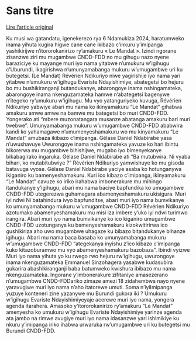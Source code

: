 # Sans titre

[Lire l’article original](https://lemandat.org/kir/blog/2024/04/08/ikibazo-cimipanga-cndd-fdd-izokwiganira-iki-abamenyeshamakuru-inyuma-yinama-yihuta/)

Ku musi wa gatandatu, igenekerezo rya 6 Ndamukiza 2024, haratumweko inama yihuta kugira higwe cane cane ikibazo c’inkuru y’imipanga yashikirijwe n’itororokanirizo ry’amakuru « Le Mandat ». Izindi ngorane zisanzwe ziri mu mugambwe CNDD-FDD no mu gihugu nazo nyene baraziciye ku mayange muri iyo nama yitabwe n’umukuru w’igihugu c’Uburundi, ikagirishwa n’umunyamabanga mukuru w’umugambwe uri ku butegetsi. (Le Mandat)
Révérien Ndikuriyo niwe yagirishije iyo nama yari yitabwe n’umukuru w’igihugu Evariste Ndayishimiye, abategetsi bo hejuru bo mu bushikiranganji butandukanye, abarongoye inama nshingamateka, abarongoye inama nkenguzamateka hamwe n’abategetsi bagenywe n’itegeko ry’umukuru w’igihugu. Mu vyo yatanguriyeko kuvuga, Révérien Ndikuriyo yabwiye abari mu nama ko ikinyamakuru “Le Mandat” gihabwa amakuru amwe amwe na bamwe mu bategetsi bo muri CNDD-FDD. Yongerako ati “mbere muzonatangara musanze abatanga amakuru bari muri twebwe”. Umunyamabanga mukuru w’umugambwe CNDD-FDD ababwira kandi ko yahamagawe n’umumenyeshamakuru wo mu kinyamakuru “Le Mandat” amubaza ikibazo c’imipanga.
Gélase Daniel Ndabirabe yasa n’uwushavuye
Uwurongoye inama nshingamateka yavuze ko hari ibintu bikorerwa mu mugambwe bihishijwe, mugabo iyo bimenyekanye bikabagirako ingaruka. Gélase Daniel Ndabirabe ati “Ba mutubwira. Ni vyaba bihari, ko mutabitubwiye ?” Révérien Ndikuriyo yamwishuye ko mu gisoda batavuga vyose. Gélase Daniel Ndabirabe yaciye asaba ko hotunganywa ikiganiro ku bamenyeshamakuru. Kuri ico kibazo c’imipanga, ikinyamakuru “Le Mandat” cavuze ko iriko irahabwa imbonerakure mu mihingo itandukanye y’igihugu, abari mu nama baciye bapfundika ko umugambwe CNDD-FDD utegerezwa guhamagara abamenyeshamakuru ukisigura.
Muri iyi ndwi
Ni batahindura ivyo bapfunditse, abari muri iyo nama bumvikanye ko umunyamabanga mukuru w’umugambwe CNDD-FDD Révérien Ndikuriyo azotumako abamenyeshamakuru mu misi iza imbere y’uko iyi ndwi turimwo irangira. Abari muri iyo nama bumvikanye ko ico kiganiro umugambwe CNDD-FDD uzotunganya ku bamenyeshamakuru kizokwitirirwa ico gushikiriza aho uwo mugambwe uhagaze ku bibazo bitandukanye bihanze igihugu. Abari mu nama baca basaba ko umunyamabanga mukuru w’umugambwe CNDD-FDD “ategekanya inyishu z’ico kibazo c’imipanga kuko kitazoburamwo mu vyo abamenyeshamakuru bazobaza”.
Ibindi vyizwe
Muri iyo nama yihuta yo ku rwego rwo hejuru rw’igihugu, uwurongoye inama nkenguzamateka Emmanuel Sinzohagera yasabwe kudasubira gukarira abashikiranganji baba batumweko kwishura ibibazo mu nama nkenguzamateka. Ingorane y’imbonerakure zifitaniye amasezerano n’umugambwe CNDD-FDDariko zimaze amezi 18 zidahembwa nayo nyene yaravugiwe muri iyo nama n’aho itatorewe umuti.
Soma n’iyiImipanga yuzuye konteneri zine yazanywe mu Burundi gukora iki ?
Umukuru w’igihugu Evariste Ndayishimiyeyaje acerewe muri iyo nama, yongera agenda itarahera. Amasoko y’itororokanirizo ry’amakuru “Le Mandat” amenyesha ko umukuru w’igihugu Evariste Ndayishimiye yarinze agenda ata jambo na rimwe avugiye muri iyo nama idasanzwe yari ishimikiye ku nkuru y’imipanga iriko ihabwa urwaruka rw’umugambwe uri ku butegetsi mu Burundi CNDD-FDD.